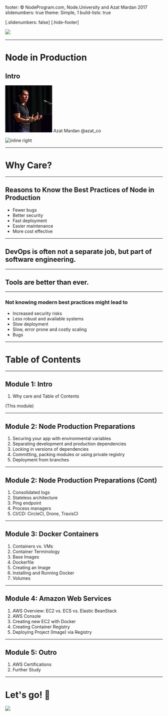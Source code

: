 footer: © NodeProgram.com, Node.University and Azat Mardan 2017
slidenumbers: true
theme: Simple, 1
build-lists: true

[.slidenumbers: false]
[.hide-footer]

![](images/node-production-03.png)

---

# Node in Production
## Intro

![inline 100%](images/azat.jpeg)
Azat Mardan @azat_co

![inline right](images/nu.png)

---


# Why Care?

---

## Reasons to Know the Best Practices of Node in Production

* Fewer bugs
* Better security
* Fast deployment
* Easier maintenance
* More cost effective

---

## DevOps is often not a separate job, but part of software engineering.

---

## Tools are better than ever.

---

### Not knowing modern best practices might lead to

* Increased security risks
* Less robust and available systems
* Slow deployment
* Slow, error prone and costly scaling
* Bugs

---

# Table of Contents

---

## Module 1: Intro

1. Why care and Table of Contents

(This module)

---

## Module 2: Node Production Preparations

1. Securing your app with environmental variables
1. Separating development and production dependencies
1. Locking in versions of dependencies
1. Committing, packing modules or using private registry
1. Deployment from branches

---

## Module 2: Node Production Preparations (Cont)

1. Consolidated logs
1. Stateless architecture
1. Ping endpoint
1. Process managers
1. CI/CD: CircleCI, Drone, TravisCI

---

## Module 3: Docker Containers

1. Containers vs. VMs
1. Container Terminology
1. Base Images
1. Dockerfile
1. Creating an Image
1. Installing and Running Docker
1. Volumes

---

## Module 4: Amazon Web Services

1. AWS Overview: EC2 vs. ECS vs. Elastic BeanStack
1. AWS Console
1. Creating new EC2 with Docker
1. Creating Container Registry
1. Deploying Project (Image) via Registry

---

## Module 5: Outro

1. AWS Certifications
1. Further Study

---

# Let's go! 🚀

![](images/node-production-03.png)

